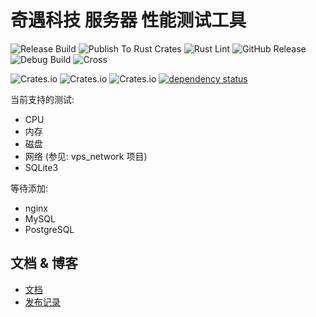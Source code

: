 # 奇遇科技 服务器 性能测试工具

![Release Build](https://github.com/QiYuTechDev/vps_bench/workflows/Release%20Build/badge.svg)
![Publish To Rust Crates](https://github.com/QiYuTechDev/vps_bench/workflows/Publish%20To%20Rust%20Crates/badge.svg)
![Rust Lint](https://github.com/QiYuTechDev/vps_bench/workflows/Rust%20Lint/badge.svg)
![GitHub Release](https://github.com/QiYuTechDev/vps_bench/workflows/GitHub%20Release/badge.svg)
![Debug Build](https://github.com/QiYuTechDev/vps_bench/workflows/Debug%20Build/badge.svg)
![Cross](https://github.com/QiYuTechDev/vps_bench/workflows/Cross/badge.svg)

![Crates.io](https://img.shields.io/crates/v/vps_bench)
![Crates.io](https://img.shields.io/crates/l/vps_bench)
![Crates.io](https://img.shields.io/crates/d/vps_bench)
[![dependency status](https://deps.rs/repo/github/qiyutechdev/vps_bench/status.svg)](https://deps.rs/repo/github/qiyutechdev/vps_bench)

当前支持的测试:

* CPU
* 内存
* 磁盘
* 网络 (参见: vps_network 项目)
* SQLite3

等待添加:

* nginx
* MySQL
* PostgreSQL

## 文档 & 博客

* [文档](https://oss.qiyutech.tech/vps_bench/index.html)
* [发布记录](https://blog.qiyutech.tech/202102/28_bench_tool/)
